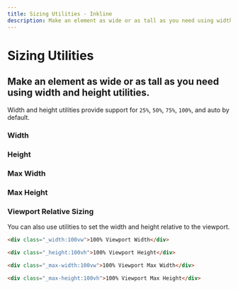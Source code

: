 ```yaml
---
title: Sizing Utilities - Inkline
description: Make an element as wide or as tall as you need using width and height utilities. 
---
```


<script setup>
import {
    SizingHeightExample,
    SizingMaxHeightExample,
    SizingMaxWidthExample,
    SizingWidthExample
} from '@inkline/inkline/stories/utilities/sizing';
import { default as SizingHeightExampleHTML } from '@inkline/inkline/stories/utilities/sizing/height.html?raw';
import { default as SizingMaxHeightExampleHTML } from '@inkline/inkline/stories/utilities/sizing/max-height.html?raw';
import { default as SizingMaxWidthExampleHTML } from '@inkline/inkline/stories/utilities/sizing/max-width.html?raw';
import { default as SizingWidthExampleHTML } from '@inkline/inkline/stories/utilities/sizing/width.html?raw';
</script>

# Sizing Utilities

## Make an element as wide or as tall as you need using width and height utilities. 

Width and height utilities provide support for `25%`, `50%`, `75%`, `100%`, and auto by default.

### Width

<example type="sizing" :component="SizingWidthExample" :html="SizingWidthExampleHTML"></example>

### Height

<example type="sizing -vertical" :component="SizingHeightExample" :html="SizingHeightExampleHTML"></example>

### Max Width

<example type="sizing" :component="SizingMaxWidthExample" :html="SizingMaxWidthExampleHTML"></example>

### Max Height

<example type="sizing -vertical" :component="SizingMaxHeightExample" :html="SizingMaxHeightExampleHTML"></example>

### Viewport Relative Sizing
You can also use utilities to set the width and height relative to the viewport.

~~~html
<div class="_width:100vw">100% Viewport Width</div>

<div class="_height:100vh">100% Viewport Height</div>

<div class="_max-width:100vw">100% Viewport Max Width</div>

<div class="_max-height:100vh">100% Viewport Max Height</div>
~~~
